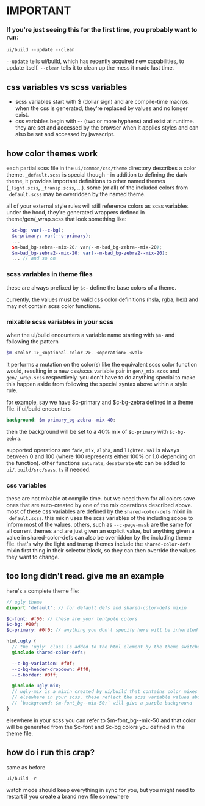 # IMPORTANT

### If you're just seeing this for the first time, you probably want to run:

```
ui/build --update --clean
```

`--update` tells ui/build, which has recently acquired new capabilities, to update itself.
`--clean` tells it to clean up the mess it made last time.

## css variables vs scss variables

- scss variables start with $ (dollar sign) and are compile-time macros. when the css is
  generated, they're replaced by values and no longer exist.
- css variables begin with -- (two or more hyphens) and exist at runtime. they are set and accessed by
  the browser when it applies styles and can also be set and accessed by javascript.

## how color themes work

each partial scss file in the `ui/common/css/theme` directory describes a color theme. `_default.scss` is special though - in addition to defining the dark theme, it provides
important definitions to other named themes (`_light.scss`, `_transp.scss`, ...).
some (or all) of the included colors from `_default.scss` may be overridden by the named theme.

all of your external style rules will still reference colors as scss variables. under the
hood, they're generated wrappers defined in theme/gen/\_wrap.scss that look something like:

```scss
  $c-bg: var(--c-bg);
  $c-primary: var(--c-primary);
  ...
  $m-bad_bg-zebra--mix-20: var(--m-bad_bg-zebra--mix-20);
  $m-bad_bg-zebra2--mix-20: var(--m-bad_bg-zebra2--mix-20);
  ... // and so on
```

### scss variables in theme files

these are always prefixed by `$c-` define the base colors of a theme.

currently, the values must be valid css color definitions (hsla, rgba, hex) and may not
contain scss color functions.

### mixable scss variables in your scss

when the ui/build encounters a variable name
starting with `$m-` and following the pattern

```scss
$m-<color-1>_<optional-color-2>--<operation>-<val>
```

it performs
a mutation on the color(s) like the equivalent scss color function would, resulting in a new
css/scss variable pair in `gen/_mix.scss` and `gen/_wrap.scss` respectively. you don't
have to do anything special to make this happen aside from following the special syntax
above within a style rule.

for example, say we have $c-primary and $c-bg-zebra defined in a theme file. if ui/build
encounters

```scss
background: $m-primary_bg-zebra--mix-40;
```

then the background will be set to
a 40% mix of `$c-primary` with `$c-bg-zebra`.

supported operations are `fade`, `mix`, `alpha`, and `lighten`. `val` is always between
0 and 100 (where 100 represents either 100% or 1.0 depending on the function). other
functions `saturate`, `desaturate` etc can be added to `ui/.build/src/sass.ts` if needed.

### css variables

these are not mixable at compile time. but we need them for all colors save ones that are
auto-created by one of the mix operations described above.
most of these css variables are defined by the `shared-color-defs` mixin in `_default.scss`.
this mixin uses the scss variables of the including scope to inform most of the values.
others, such as `--c-page-mask` are the same for all current themes and are just given
an explicit value, but anything given a value in shared-color-defs can also be
overridden by the including theme file. that's why the light and transp themes include
the `shared-color-defs` mixin first thing in their selector block, so they can then
override the values they want to change.

## too long didn't read. give me an example

here's a complete theme file:

```scss
// ugly theme
@import 'default'; // for default defs and shared-color-defs mixin

$c-font: #f00; // these are your tentpole colors
$c-bg: #00f;
$c-primary: #0f0; // anything you don't specify here will be inherited from default

html.ugly {
  // the 'ugly' class is added to the html element by the theme switcher
  @include shared-color-defs;

  --c-bg-variation: #f0f;
  --c-bg-header-dropdown: #ff0;
  --c-border: #0ff;

  @include ugly-mix;
  // ugly-mix is a mixin created by ui/build that contains color mixes specified
  // elsewhere in your scss. these reflect the scss variable values above, so
  // `background: $m-font_bg--mix-50;` will give a purple background
}
```

elsewhere in your scss you can refer to $m-font_bg--mix-50 and that color will be generated
from the $c-font and $c-bg colors you defined in the theme file.

## how do i run this crap?

same as before

```
ui/build -r
```

watch mode should keep everything in sync for you, but you might need to restart if
you create a brand new file somewhere
